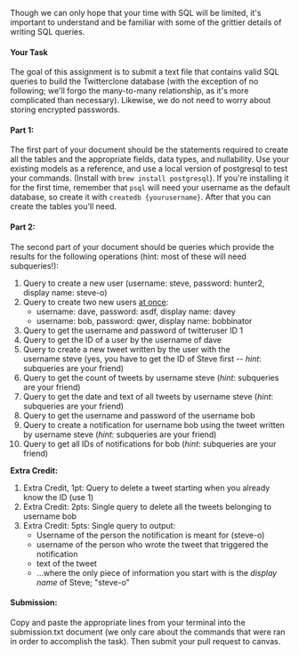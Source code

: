 Though we can only hope that your time with SQL will be limited, it's important to understand and be familiar with some of the grittier details of writing SQL queries.

#### **Your Task**

The goal of this assignment is to submit a text file that contains valid SQL queries to build the Twitterclone database (with the exception of no following; we'll forgo the many-to-many relationship, as it's more complicated than necessary). Likewise, we do not need to worry about storing encrypted passwords.

#### **Part 1:**

The first part of your document should be the statements required to create all the tables and the appropriate fields, data types, and nullability. Use your existing models as a reference, and use a local version of postgresql to test your commands. (Install with `brew install postgresql`). If you're installing it for the first time, remember that `psql` will need your username as the default database, so create it with `createdb {yourusername}`. After that you can create the tables you'll need.

#### **Part 2:**

The second part of your document should be queries which provide the results for the following operations (hint: most of these will need subqueries!):

1.  Query to create a new user (username: steve, password: hunter2, display name: steve-o)
2.  Query to create two new users <span style="text-decoration: underline;">at once</span>: 
    *   username: dave, password: asdf, display name: davey
    *   username: bob, password: qwer, display name: bobbinator
3.  Query to get the username and password of twitteruser ID 1
4.  Query to get the ID of a user by the username of dave
5.  Query to create a new tweet written by the user with the username steve (yes, you have to get the ID of Steve first -- _hint_: subqueries are your friend)
6.  <span>Query to g</span>et the count of tweets by username steve (<span>_hint_: subqueries are your friend</span>)
7.  Query to get the date and text of all tweets <span>by username steve (_hint_: subqueries are your friend)</span>
8.  Query to get the username and password of the username bob
9.  Query to create a notification for username bob using the tweet written by username steve (<span>_hint_: subqueries are your friend</span>)
10.  Query to get all IDs of notifications for bob (<span>_hint_: subqueries are your friend</span>)

**Extra Credit:**

1.  Extra Credit, 1pt: Query to delete a tweet starting when you already know the ID (use 1)
2.  Extra Credit: 2pts: Single query to delete all the tweets belonging to username bob
3.  Extra Credit: 5pts: Single query to output:
    *   Username of the person the notification is meant for (steve-o)
    *   username of the person who wrote the tweet that triggered the notification
    *   text of the tweet
    *   ...where the only piece of information you start with is the _display name_ of Steve; "steve-o"

#### **Submission:**
Copy and paste the appropriate lines from your terminal into the submission.txt document (we only care about the commands that were ran in order to accomplish the task).  Then submit your pull request to canvas.
